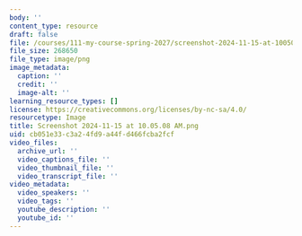 ```yaml
---
body: ''
content_type: resource
draft: false
file: /courses/111-my-course-spring-2027/screenshot-2024-11-15-at-100508-am.png
file_size: 268650
file_type: image/png
image_metadata:
  caption: ''
  credit: ''
  image-alt: ''
learning_resource_types: []
license: https://creativecommons.org/licenses/by-nc-sa/4.0/
resourcetype: Image
title: Screenshot 2024-11-15 at 10.05.08 AM.png
uid: cb051e33-c3a2-4fd9-a44f-d466fcba2fcf
video_files:
  archive_url: ''
  video_captions_file: ''
  video_thumbnail_file: ''
  video_transcript_file: ''
video_metadata:
  video_speakers: ''
  video_tags: ''
  youtube_description: ''
  youtube_id: ''
---
```

